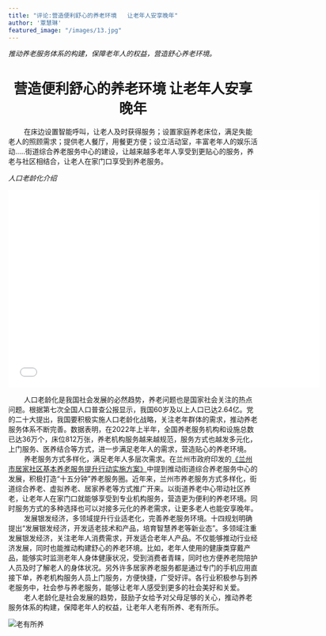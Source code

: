 ```yaml
---
title: "评论:营造便利舒心的养老环境   让老年人安享晚年"
author: '覃慧琳'
featured_image: "/images/13.jpg"
---
```

*推动养老服务体系的构建，保障老年人的权益，营造舒心养老环境。*

#  <center>**营造便利舒心的养老环境   让老年人安享晚年** </center>
&nbsp;&nbsp;&nbsp;&nbsp;&nbsp;&nbsp;&nbsp;&nbsp;在床边设置智能呼叫，让老人及时获得服务；设置家庭养老床位，满足失能老人的照顾需求；提供老人餐厅，用餐更方便；设立活动室，丰富老年人的娱乐活动.....街道综合养老服务中心的建设，让越来越多老年人享受到更贴心的服务，养老与社区相结合，让老人在家门口享受到养老服务。

*人口老龄化介绍*
<iframe src="//player.bilibili.com/player.html?aid=606016148&bvid=BV1L84y1r7Hc&cid=917366483&p=1" scrolling="no" border="0" frameborder="no" framespacing="0" allowfullscreen="true"width="630px" height="400px"> </iframe>

&nbsp;&nbsp;&nbsp;&nbsp;&nbsp;&nbsp;&nbsp;&nbsp;人口老龄化是我国社会发展的必然趋势，养老问题也是国家社会关注的热点问题。根据第七次全国人口普查公报显示，我国60岁及以上人口已达2.64亿。党的二十大提出，我国要积极实施人口老龄化战略，关注老年群体的需求，推动养老服务体系不断完善。数据表明，在2022年上半年，全国养老服务机构和设施总数已达36万个，床位812万张，养老机构服务越来越规范，服务方式也越发多元化，上门服务、医养结合等方式，进一步满足老年人的需求，营造贴心的养老环境。      
&nbsp;&nbsp;&nbsp;&nbsp;&nbsp;&nbsp;&nbsp;&nbsp;养老服务方式多样化，满足老年人多层次需求。在兰州市政府印发的[《兰州市居家社区基本养老服务提升行动实施方案》](https://szfwsb.lanzhou.gov.cn/art/2021/12/1/art_4606_1073523.html)中提到推动街道综合养老服务中心的发展，积极打造“十五分钟”养老服务圈。近年来，兰州市养老服务方式多样化，街道综合养老、虚拟养老、居家养老等方式推广开来。以街道养老中心带动社区养老，让老年人在家门口就能够享受到专业机构服务，营造更为便利的养老环境。同时服务方式的多种选择也可以对接多元化的养老需求，让更多老人也能安享晚年。    
&nbsp;&nbsp;&nbsp;&nbsp;&nbsp;&nbsp;&nbsp;&nbsp;发展银发经济，多领域提升行业适老化，完善养老服务环境。十四规划明确提出“发展银发经济，开发适老技术和产品，培育智慧养老等新业态”。多领域注重发展银发经济，关注老年人消费需求，开发适合老年人产品。不仅能够推动行业经济发展，同时也能推动构建舒心的养老环境。比如，老年人使用的健康类穿戴产品，能够实时监测老年人身体健康状况，受到消费者青睐，同时也方便养老院陪护人员及时了解老人的身体状况。另外许多居家养老服务都是通过专门的手机应用直接下单，养老机构服务人员上门服务，方便快捷，广受好评。各行业积极参与到养老服务中，社会参与养老服务，能够让老年人感受到更多的社会美好和关爱。   
&nbsp;&nbsp;&nbsp;&nbsp;&nbsp;&nbsp;&nbsp;&nbsp;老人老龄化是社会发展的趋势，鼓励子女给予对父母足够的关心，推动养老服务体系的构建，保障老年人的权益，让老年人老有所养、老有所乐。  


![老有所养](/images/24.PNG)